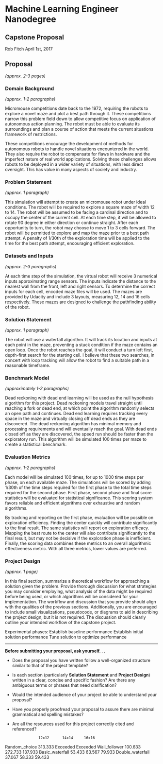 # Machine Learning Engineer Nanodegree
## Capstone Proposal
Rob Fitch 
April 1st, 2017

## Proposal
_(approx. 2-3 pages)_

### Domain Background
_(approx. 1-2 paragraphs)_

Micromouse competitions date back to the 1972, requiring the robots to explore a novel maze and plot a best path through it. These competitions narrow this problem field down to allow competitive focus on application of autonomous action planning. The robot must be able to evaluate its surroundings and plan a course of action that meets the current situations framework of restrictions.

These competitions encourage the development of methods for autonomous robots to handle novel situations encountered in the world. They also require the robot to compensate for flaws in hardware and the imperfect nature of real world applications. Solving these challenges allows robots to be deployed in a wider variety of situations, with less direct oversight. This has value in many aspects of society and industry.  


### Problem Statement
_(approx. 1 paragraph)_

This simulation will attempt to create an micromouse robot under ideal conditions. The robot will be required to explore a square maze of width 12 to 14. The robot will be assumed to be facing a cardinal direction and to occupy the center of the current cell. At each time step, it will be allowed to rotate 90 degree in either direction or continue straight. After each opportunity to turn, the robot may choose to move 1 to 3 cells forward. The robot will be permitted to explore and map the maze prior to a best path attempt. A penalty of 1/30th of the exploration time will be applied to the time for the best path attempt, encouraging efficient exploration.  


### Datasets and Inputs
_(approx. 2-3 paragraphs)_

At each time step of the simulation, the virtual robot will receive 3 numerical inputs approximating range sensors. The inputs indicate the distance to the nearest wall from the front, left and right sensors. To determine the correct inputs for each cell, encoded maze files will be used. The mazes are provided by Udacity and include 3 layouts, measuring 12, 14 and 16 cells respectively. These mazes are designed to challenge the pathfinding ability of the robot.  


### Solution Statement
_(approx. 1 paragraph)_

The robot will use a waterfall algorithm. It will track its location and inputs at each point in the maze, preventing a stuck condition if the maze contains an open loop. Once the robot reaches the goal, it will conduct a turn left first, depth-first search for the starting cell. I believe that these two searches, in concert with loop tracking will allow the robot to find a suitable path in a reasonable timeframe.  


### Benchmark Model
_(approximately 1-2 paragraphs)_

Dead reckoning with dead end learning will be used as the null hypothesis algorithm for this project. Dead reckoning models travel straight until reaching a fork or dead end, at which point the algorithm randomly selects an open path and continues. Dead end learning requires tracking every space in the maze and virtually closing off dead ends as they are discovered. The dead reckoning algorithm has minimal memory and processing requirements and will eventually reach the goal. With dead ends closed off as they are discovered, the speed run should be faster than the exploratory run. This algorithm will be simulated 100 times per maze to create a statistical benchmark.

### Evaluation Metrics
_(approx. 1-2 paragraphs)_

Each model will be simulated 100 times, for up to 1000 time steps per phase, on each available maze. The simulations will be scored by adding 1/30th of the time steps required for the first phase to the total time steps required for the second phase. First phase, second phase and final score statistics will be evaluated for statistical significance. This scoring system favors reliable and efficient algorithms over exhaustive and random algorithms.  

By tracking and reporting on the first phase, evaluation will be possible on exploration efficiency. Finding the center quickly will contribute significantly to the final result. The same statistics will report on exploration efficacy. Mapping the best route to the center will also contribute significantly to the final result, but may not be decisive if the exploration phase is inefficient. Finally, the scoring data combines these metrics to an overall algorithmic effectiveness metric. With all three metrics, lower values are preferred.  

### Project Design
_(approx. 1 page)_

In this final section, summarize a theoretical workflow for approaching a solution given the problem. Provide thorough discussion for what strategies you may consider employing, what analysis of the data might be required before being used, or which algorithms will be considered for your implementation. The workflow and discussion that you provide should align with the qualities of the previous sections. Additionally, you are encouraged to include small visualizations, pseudocode, or diagrams to aid in describing the project design, but it is not required. The discussion should clearly outline your intended workflow of the capstone project.

Experimental phases:
    Establish baseline performance
    Establish initial solution performance
    Tune solution to optimize performance

-----------

**Before submitting your proposal, ask yourself. . .**

- Does the proposal you have written follow a well-organized structure similar to that of the project template?
- Is each section (particularly **Solution Statement** and **Project Design**) written in a clear, concise and specific fashion? Are there any ambiguous terms or phrases that need clarification?
- Would the intended audience of your project be able to understand your proposal?
- Have you properly proofread your proposal to assure there are minimal grammatical and spelling mistakes?
- Are all the resources used for this project correctly cited and referenced?

                  12x12      14x14     16x16
Random_choice    313.333   Exceeded  Exceeded
Wall_follower    100.633    272.733   137.933
Basic_waterfall   53.433     63.567    79.933
Double_waterfall  37.067     58.333    59.433